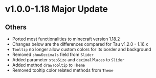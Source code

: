 # v1.0.0-1.18 Major Update
## Others
- Ported most functionalities to minecraft version 1.18.2
- Changes below are the differences compared for Tau v1.2.0 - 1.16.x
- `Tooltip` no longer allow custom colors for its border and background
- Removed `showDecimals` field from `Slider`
- Added parameter `stepSize` and `decimalPlaces` to `Slider`
- Added method `drawTooltip` to `Theme`
- Removed tooltip color related methods from `Theme`

